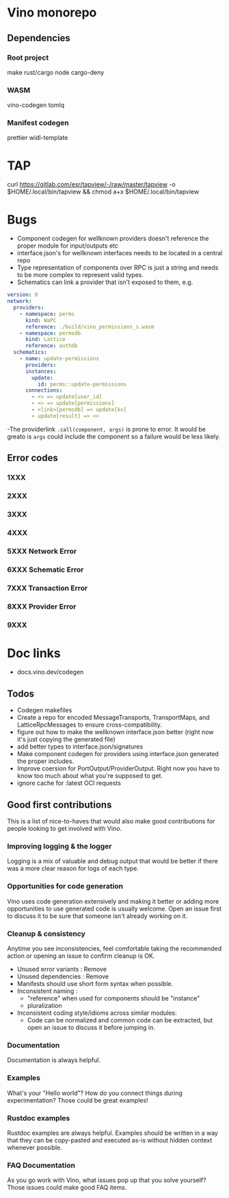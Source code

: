# Vino monorepo

## Dependencies

### Root project

make
rust/cargo
node
cargo-deny

### WASM

vino-codegen
tomlq

### Manifest codegen

prettier
widl-template

# TAP

curl https://gitlab.com/esr/tapview/-/raw/master/tapview -o $HOME/.local/bin/tapview && chmod a+x $HOME/.local/bin/tapview

# Bugs

- Component codegen for wellknown providers doesn't reference the proper module for input/outputs etc
- interface.json's for wellknown interfaces needs to be located in a central repo
- Type representation of components over RPC is just a string and needs to be more complex to represent valid types.
- Schematics can link a provider that isn't exposed to them, e.g.

```yaml
version: 0
network:
  providers:
    - namespace: perms
      kind: WaPC
      reference: ./build/vino_permissions_s.wasm
    - namespace: permsdb
      kind: Lattice
      reference: authdb
  schematics:
    - name: update-permissions
      providers:
      instances:
        update:
          id: perms::update-permissions
      connections:
        - <> => update[user_id]
        - <> => update[permissions]
        - <link>[permsdb] => update[kv]
        - update[result] => <>
```

-The providerlink `.call(component, args)` is prone to error. It would be greato is `args` could include the component so a failure would be less likely.

## Error codes

### 1XXX

### 2XXX

### 3XXX

### 4XXX

### 5XXX Network Error

### 6XXX Schematic Error

### 7XXX Transaction Error

### 8XXX Provider Error

### 9XXX

# Doc links

- docs.vino.dev/codegen

## Todos

- Codegen makefiles
- Create a repo for encoded MessageTransports, TransportMaps, and LatticeRpcMessages to ensure cross-compatibility.
- figure out how to make the wellknown interface.json better (right now it's just copying the generated file)
- add better types to interface.json/signatures
- Make component codegen for providers using interface.json generated the proper includes.
- Improve coersion for PortOutput/ProviderOutput. Right now you have to know too much about what you're supposed to get.
- ignore cache for :latest OCI requests

## Good first contributions

This is a list of nice-to-haves that would also make good contributions for people looking to get involved with Vino.

### Improving logging & the logger

Logging is a mix of valuable and debug output that would be better if there was a more clear reason for logs of each type.

### Opportunities for code generation

Vino uses code generation extensively and making it better or adding more opportunities to use generated code is usually welcome. Open an issue first to discuss it to be sure that someone isn't already working on it.

### Cleanup & consistency

Anytime you see inconsistencies, feel comfortable taking the recommended action or opening an issue to confirm cleanup is OK.

- Unused error variants : Remove
- Unused dependencies : Remove
- Manifests should use short form syntax when possible.
- Inconsistent naming :
  - "reference" when used for components should be "instance"
  - pluralization
- Inconsistent coding style/idioms across similar modules:
  - Code can be normalized and common code can be extracted, but open an issue to discuss it before jumping in.

### Documentation

Documentation is always helpful.

### Examples

What's your "Hello world"? How do you connect things during experimentation? Those could be great examples!

### Rustdoc examples

Rustdoc examples are always helpful. Examples should be written in a way that they can be copy-pasted and executed as-is without hidden context whenever possible.

### FAQ Documentation

As you go work with Vino, what issues pop up that you solve yourself? Those issues could make good FAQ items.
